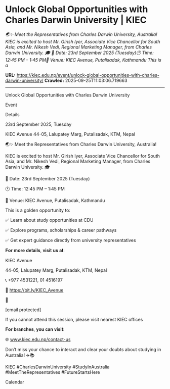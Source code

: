 # Unlock Global Opportunities with Charles Darwin University | KIEC

*🌏✨ Meet the Representatives from Charles Darwin University, Australia! KIEC is excited to host Mr. Girish Iyer, Associate Vice Chancellor for South Asia, and Mr. Nikesh Vedi, Regional Marketing Manager, from Charles Darwin University. 🎓 📅 Date: 23rd September 2025 (Tuesday)🕐 Time: 12:45 PM – 1:45 PM📍 Venue: KIEC Avenue, Putalisadak, Kathmandu This is a*

**URL:** https://kiec.edu.np/event/unlock-global-opportunities-with-charles-darwin-university/
**Crawled:** 2025-09-25T11:03:06.719663

---

Unlock Global Opportunities with Charles Darwin University

Event

Details

23rd September 2025, Tuesday

KIEC Avenue 44-05, Lalupatey Marg, Putalisadak, KTM, Nepal

🌏✨ Meet the Representatives from Charles Darwin University, Australia!

KIEC is excited to host Mr. Girish Iyer, Associate Vice Chancellor for South Asia, and Mr. Nikesh Vedi, Regional Marketing Manager, from Charles Darwin University. 🎓

📅 Date: 23rd September 2025 (Tuesday)

🕐 Time: 12:45 PM – 1:45 PM

📍 Venue: KIEC Avenue, Putalisadak, Kathmandu

This is a golden opportunity to:

✅ Learn about study opportunities at CDU

✅ Explore programs, scholarships & career pathways

✅ Get expert guidance directly from university representatives

𝐅𝐨𝐫 𝐦𝐨𝐫𝐞 𝐝𝐞𝐭𝐚𝐢𝐥𝐬, 𝐯𝐢𝐬𝐢𝐭 𝐮𝐬 𝐚𝐭:

KIEC Avenue

44-05, Lalupatey Marg, Putalisadak, KTM, Nepal

📞 +977 4531221, 01 4516197

📍 https://bit.ly/KIEC_Avenue

📩

[email protected]

If you cannot attend this session, please visit nearest KIEC offices

𝐅𝐨𝐫 𝐛𝐫𝐚𝐧𝐜𝐡𝐞𝐬, 𝐲𝐨𝐮 𝐜𝐚𝐧 𝐯𝐢𝐬𝐢𝐭:

🌐 www.kiec.edu.np/contact-us

Don’t miss your chance to interact and clear your doubts about studying in Australia! ✈️📚

KIEC #CharlesDarwinUniversity #StudyInAustralia #MeetTheRepresentatives #FutureStartsHere

Calendar